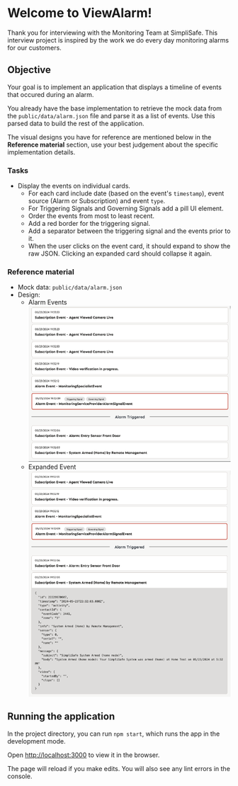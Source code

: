 # Welcome to ViewAlarm!

Thank you for interviewing with the Monitoring Team at SimpliSafe. This interview project is inspired by the work we do every day monitoring alarms for our customers.

## Objective

Your goal is to implement an application that displays a timeline of events that occured during an alarm.

You already have the base implementation to retrieve the mock data from the `public/data/alarm.json` file and parse it as a list of events. Use this parsed data to build the rest of the application.

The visual designs you have for reference are mentioned below in the **Reference material** section, use your best judgement about the specific implementation details.

### Tasks

- Display the events on individual cards.
    - For each card include date (based on the event's `timestamp`), event source (Alarm or Subscription) and event `type`.
  - For Triggering Signals and Governing Signals add a pill UI element.
  - Order the events from most to least recent.
  - Add a red border for the triggering signal.
  - Add a separator between the triggering signal and the events prior to it.
  - When the user clicks on the event card, it should expand to show the raw JSON. Clicking an expanded card should collapse it again.

### Reference material

- Mock data: `public/data/alarm.json`
- Design:
  - Alarm Events \
  ![Alarm Design](./docs/AlarmEventListDesign_1.png)
  - Expanded Event \
  ![Alarm Design Expanded](./docs/AlarmEventListDesign_2.png)
  
## Running the application

In the project directory, you can run `npm start`, which runs the app in the development mode.

Open [http://localhost:3000](http://localhost:3000) to view it in the browser.

The page will reload if you make edits. You will also see any lint errors in the console.

